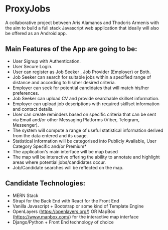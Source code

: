 # ProxyJobs

A collaborative project between Aris Alamanos and Thodoris Armenis with the aim to build a full stack Javascript web application that
ideally will also be offered as an Android app.

## Main Features of the App are going to be:

- User Signup with Authentication.
- User Secure Login.
- User can register as Job Seeker , Job Provider (Employer) or Both.
- Job Seeker can search for suitable jobs within a specified range of distance and according to his/her desired criteria.
- Employer can seek for potential candidates that will match his/her preferences.
- Job Seeker can upload CV and provide searchable skillset information.
- Employer can upload job descriptions with required skillset information and contact details.
- User can create reminders based on specific criteria that can be sent via Email and/or other Messaging Platforms (Viber, Telegram, Messenger).
- The system will compute a range of useful statistical information derived from the data entered and its usage.
- Statistical information will be categorised into Publicly Available, User Category Specific and/or Premium*
- The application's main interface will be map based
- The map will be interactive offering the ability to annotate and highlight areas where potential jobs/candidates occur.
- Job/Candidate searches will be reflected on the map.



## Candidate Technologies:

- MERN Stack
- Strapi for the Back End with React for the Front End
- Vanilla Javascript + Bootstrap or some kind of Template Engine
- OpenLayers (https://openlayers.org/) OR MapBox (https://www.mapbox.com/) for the interactive map interface
- Django/Python + Front End technology of choice


